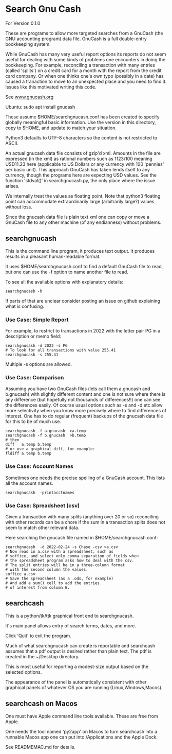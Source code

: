 # Search Gnu Cash

For Version 0.1.0

These are
programs to allow more targeted searches from a GnuCash
(the GNU accounting program) data file.
GnuCash is a full double-entry bookkeeping system.

While GnuCash has many very useful report options
its reports do not seem useful for dealing with
some kinds of problems one encounters in
doing the bookkeeping.
For example, reconciling a transaction with many
entries (called 'splits') on a credit card for a month with
the report from the credit card company.
Or when one thinks one's own typo (possibly in a date)
has caused a tranaction to move to an unexpected place
and you need to find it.
Issues like this motivated writing this code.

See www.gnucash.org

Ubuntu:  sudo apt install gnucash

These assume $HOME/searchgnucash.conf has been created
to specify globally meaningful basic information.
Use the version in this directory, copy to $HOME, and update
to match your situation.

Python3 defaults to UTF-8 characters so the content is not
restricted to ASCII.

An actual gnucash data file consists of gzip'd xml.
Amounts in the file are expressed (in the xml) as
rational numbers such as   <value>1123/100</value> 
meaning USD11.23 here (applicable
to US Dollars or any currency with 100 'pennies'
per basic unit).
This approach GnuCash has taken
lends itself to any currency, though
the programs here are expecting USD values.
See the function 'stdval()' in searchgnucash.py, the
only place where the issue arises.

We internally treat the values as floating point.
Note that python3 floating point can
accommodate extraordinarily large (arbitrarily large?)
values without loss.

Since the gnucash data file is plain text xml one can copy or
move a GnuCash file to any other machine (of any endianness)
without problems.

## searchgnucash

This is the command line program, it produces text output.
It produces results in a pleasant
human-readable format.

It uses $HOME/searchgnucash.conf to find a default
GnuCash file to read, but one can use the -f option
to name another file to read.

To see all the available options with explanatory
details:

    searchgnucash -h

If parts of that are unclear consider posting an issue
on github explaining what is confusing.

### Use Case: Simple Report

For example, to restrict to transactions in 2022
with the letter pair PG in a description or memo field:

    searchgnucash -d 2022 -s PG
    # To look for all transactions with value 255.41
    searchgnucash -s 255.41

Multiple -s  options are allowed.

### Use Case: Comparison

Assuming you have two GnuCash files (lets
call them a.gnucash and b.gnucash) with slightly different
content and one is not sure
where there is any difference (but hopefully not
thousands of differences!!)
one can see the differences easily.
Of course usual options such as -s and -d etc
allow more selectivity when you know more precisely
where to find differences of interest.
One has to do regular (frequent) backups of the
gnucash data file for this to be of much use.

    searchgnucash -f a.gnucash  >a.temp
    searchgnucash -f b.gnucash  >b.temp
    # then
    diff   a.temp b.temp
    # or use a graphical diff, for example:
    fldiff a.temp b.temp

### Use Case: Account Names

Sometimes one needs the precise spelling of a GnuCash account.
This lists all the account names.

    searchgnucash  -printacctnames

### Use Case: Spreadsheet (csv)

Given a transaction with many splits (anything over 20
or so) reconciling with
other records can be a chore if the sum in a transaction
splits does not seem to match other relevant data.

Here searching the gnucash file named 
in $HOME/searchgnucash.conf:

    searchgnucash  -d 2022-02-24 -s Chase -csv >a.csv
    # Now read in a.csv with a spreadsheet, such as
    # soffice, and select only comma separation of fields when
    # the spreadsheet program asks how to deal with the csv.
    # The split entries will be in a three-column format
    # with the second column the values.
    soffice a.csv
    # Save the spreadsheet (as a .ods, for example)
    # And add a sum() cell to add the entries 
    # of interest from column B.

## searchcash

This is a python/tk/ttk graphical front end to searchgnucash.

It's main panel allows entry of search terms, dates, and more.

Click 'Quit' to exit the program.

Much of what searchgnucash can create is reportable and
searchcash assumes that a pdf output is desired
rather than plain text.
The pdf is created in the ~/Desktop directory.

This is most useful for reporting a modest-size output based
on the selected options.

The appearance of the 
panel is automatically 
consistent  with other graphical panels
of whatever OS you are running (Linux,Windows,Macos).

## searchcash on Macos

One must have Apple command line tools available.
These are free from Apple.

One needs the tool named 'py2app' on Macos to turn
searchcash into a runnable Macos app one can put
into /Applications and the Apple Dock.

See READMEMAC.md for details.
